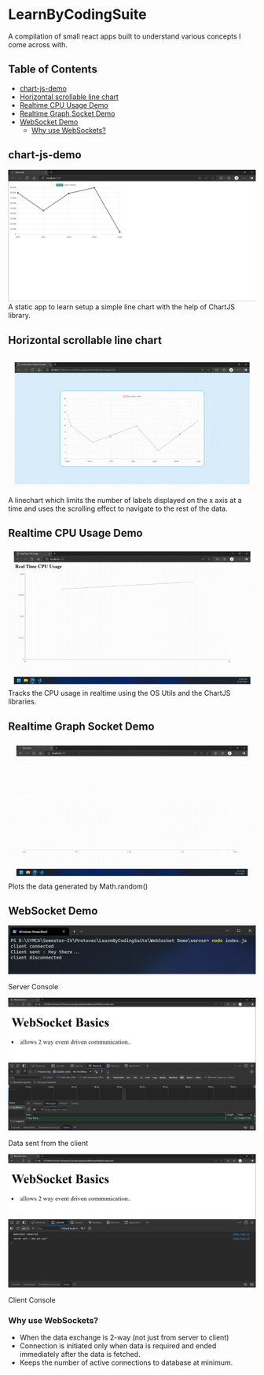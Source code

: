 # LearnByCodingSuite <!-- omit in toc -->

A compilation of small react apps built to understand various concepts I come across with.

## Table of Contents <!-- omit in toc -->
- [chart-js-demo](#chart-js-demo)
- [Horizontal scrollable line chart](#horizontal-scrollable-line-chart)
- [Realtime CPU Usage Demo](#realtime-cpu-usage-demo)
- [Realtime Graph Socket Demo](#realtime-graph-socket-demo)
- [WebSocket Demo](#websocket-demo)
  - [Why use WebSockets?](#why-use-websockets)
  
## chart-js-demo
![chartjsdemo.png](screenshots/image.png)
A static app to learn setup a simple line chart with the help of ChartJS library. 

## Horizontal scrollable line chart
![linechart_horizontal_scroll.gif](screenshots\linechart_horizontal%20scroll.gif)
A linechart which limits the number of labels displayed on the x axis at a time and uses the scrolling effect to navigate to the rest of the data.

## Realtime CPU Usage Demo
![realtime_cpu_usage](screenshots/realtime%20cpu%20usage%20linegraph.gif)
Tracks the CPU usage in realtime using the OS Utils and the ChartJS libraries.

## Realtime Graph Socket Demo
![math_random_graph_socket](screenshots/realtime_math_random_linegraph.gif)
Plots the data generated by Math.random()

## WebSocket Demo
![server_console](screenshots/server_console.png)

Server Console

![data_from_client](screenshots/data_from_client.png)

Data sent from the client

![client_console](screenshots/client_console.png)

Client Console

### Why use WebSockets?
- When the data exchange is 2-way (not just from server to client)
- Connection is initiated only when data is required and ended immediately after the data is fetched. 
- Keeps the number of active connections to database at minimum.